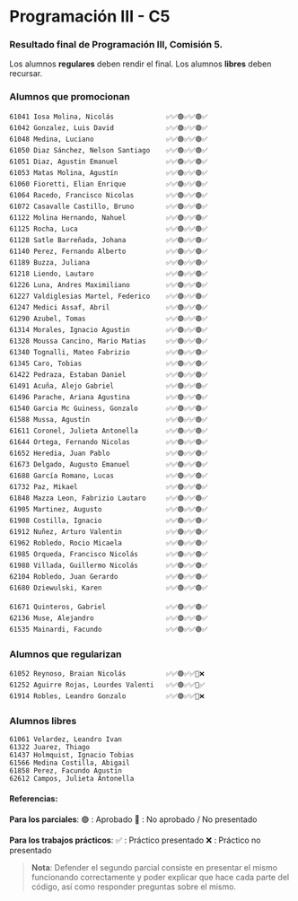 # Programación III - C5

### Resultado final de Programación III, **Comisión 5**.

Los alumnos **regulares** deben rendir el final.
Los alumnos **libres** deben recursar.

### Alumnos que promocionan
```
61041 Iosa Molina, Nicolás             ✅✅🟢✅✅🟢✅
61042 Gonzalez, Luis David             ✅✅🟢✅✅🟢✅
61048 Medina, Luciano                  ✅✅🟢✅✅🟢✅
61050 Diaz Sánchez, Nelson Santiago    ✅✅🟢✅✅🟢✅
61051 Diaz, Agustin Emanuel            ✅✅🟢✅✅🟢✅
61053 Matas Molina, Agustín            ✅✅🟢✅✅🟢✅
61060 Fioretti, Elian Enrique          ✅✅🟢✅✅🟢✅
61064 Racedo, Francisco Nicolas        ✅✅🟢✅✅🟢✅
61072 Casavalle Castillo, Bruno        ✅✅🟢✅✅🟢✅
61122 Molina Hernando, Nahuel          ✅✅🟢✅✅🟢✅
61125 Rocha, Luca                      ✅✅🟢✅✅🟢✅
61128 Satle Barreñada, Johana          ✅✅🟢✅✅🟢✅
61140 Perez, Fernando Alberto          ✅✅🟢✅✅🟢✅
61189 Buzza, Juliana                   ✅✅🟢✅✅🟢✅
61218 Liendo, Lautaro                  ✅✅🟢✅✅🟢✅
61226 Luna, Andres Maximiliano         ✅✅🟢✅✅🟢✅
61227 Valdiglesias Martel, Federico    ✅✅🟢✅✅🟢✅
61247 Medici Assaf, Abril              ✅✅🟢✅✅🟢✅
61290 Azubel, Tomas                    ✅✅🟢✅✅🟢✅
61314 Morales, Ignacio Agustin         ✅✅🟢✅✅🟢✅
61328 Moussa Cancino, Mario Matias     ✅✅🟢✅✅🟢✅
61340 Tognalli, Mateo Fabrizio         ✅✅🟢✅✅🟢✅
61345 Caro, Tobias                     ✅✅🟢✅✅🟢✅
61422 Pedraza, Estaban Daniel          ✅✅🟢✅✅🟢✅
61491 Acuña, Alejo Gabriel             ✅✅🟢✅✅🟢✅
61496 Parache, Ariana Agustina         ✅✅🟢✅✅🟢✅
61540 Garcia Mc Guiness, Gonzalo       ✅✅🟢✅✅🟢✅
61588 Mussa, Agustín                   ✅✅🟢✅✅🟢✅
61611 Coronel, Julieta Antonella       ✅✅🟢✅✅🟢✅
61644 Ortega, Fernando Nicolas         ✅✅🟢✅✅🟢✅
61652 Heredia, Juan Pablo              ✅✅🟢✅✅🟢✅
61673 Delgado, Augusto Emanuel         ✅✅🟢✅✅🟢✅
61688 García Romano, Lucas             ✅✅🟢✅✅🟢✅
61732 Paz, Mikael                      ✅✅🟢✅✅🟢✅
61848 Mazza Leon, Fabrizio Lautaro     ✅✅🟢✅✅🟢✅
61905 Martinez, Augusto                ✅✅🟢✅✅🟢✅
61908 Costilla, Ignacio                ✅✅🟢✅✅🟢✅
61912 Nuñez, Arturo Valentin           ✅✅🟢✅✅🟢✅
61962 Robledo, Rocio Micaela           ✅✅🟢✅✅🟢✅
61985 Orqueda, Francisco Nicolás       ✅✅🟢✅✅🟢✅
61988 Villada, Guillermo Nicolás       ✅✅🟢✅✅🟢✅
62104 Robledo, Juan Gerardo            ✅✅🟢✅✅🟢✅
61680 Dziewulski, Karen                ✅✅🟢✅✅🟢✅

61671 Quinteros, Gabriel               ✅✅🟢✅✅🟢✅
62136 Muse, Alejandro                  ✅✅🟢✅✅🟢✅
61535 Mainardi, Facundo                ✅✅🟢✅✅🟢✅
```

### Alumnos que regularizan
```
61052 Reynoso, Braian Nicolás          ✅✅🟢✅✅🔴❌
61252 Aguirre Rojas, Lourdes Valenti   ✅✅🟢✅✅🔴✅
61914 Robles, Leandro Gonzalo          ✅✅🟢✅✅🔴❌
```

### Alumnos libres
```
61061 Velardez, Leandro Ivan
61322 Juarez, Thiago
61437 Holmquist, Ignacio Tobias
61566 Medina Costilla, Abigail
61858 Perez, Facundo Agustin
62612 Campos, Julieta Antonella
```

#### Referencias:
**Para los parciales**:
🟢 : Aprobado
🔴 : No aprobado / No presentado

**Para los trabajos prácticos**:
✅ : Práctico presentado
❌ : Práctico no presentado

> **Nota**: Defender el segundo parcial consiste en presentar el mismo funcionando correctamente y poder explicar que hace cada parte del código, así como responder preguntas sobre el mismo.
